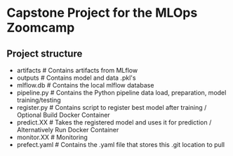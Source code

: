 # Capstone Project for the MLOps Zoomcamp

## Project structure
- artifacts        # Contains artifacts from MLflow
- outputs          # Contains model and data .pkl's
- mlflow.db        # Contains the local mlflow database
- pipeline.py      # Contains the Python pipeline data load, preparation, model training/testing
- register.py      # Contains script to register best model after training / Optional Build Docker Container
- predict.XX       # Takes the registered model and uses it for prediction / Alternatively Run Docker Container
- monitor.XX       # Monitoring 
- prefect.yaml     # Contains the .yaml file that stores this .git location to pull 

